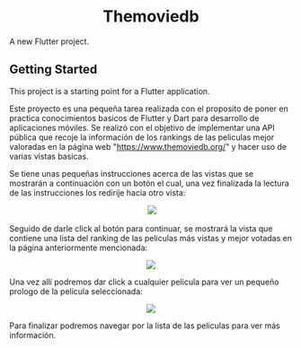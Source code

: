 <h1 align="center"> Themoviedb</h1>

A new Flutter project.

## Getting Started

This project is a starting point for a Flutter application.

Este proyecto es una pequeña tarea realizada con el proposito de poner en practica conocimientos basicos de Flutter y Dart para desarrollo de aplicaciones móviles. Se realizó con el objetivo de implementar una API pública que recoje la información de los rankings de las peliculas mejor valoradas en la página web "https://www.themoviedb.org/" y hacer uso de varias vistas basicas. 

Se tiene unas pequeñas instrucciones acerca de las vistas que se mostrarán a continuación con un botón el cual, una vez finalizada la lectura de las instrucciones los redirije hacia otro vista:
<p align="center"><img>
  <img src="https://user-images.githubusercontent.com/78039311/136108568-a030d24c-afda-4574-839c-4962441d6ecf.png">
</p>


Seguido de darle click al botón para continuar, se mostrará la vista que contiene una lista del ranking de las peliculas más vistas y mejor votadas en la página anteriormente mencionada:


<p align="center">
  <img src="https://user-images.githubusercontent.com/78039311/136108816-11f7ce95-1319-40eb-a339-1fc92a780c0d.png">
</p>


Una vez allí podremos dar click a cualquier pelicula para ver un pequeño prologo de la pelicula seleccionada:
<p align="center">
  <img src="https://user-images.githubusercontent.com/78039311/136108902-52ec2656-d632-409a-9277-d9791630f282.png">
</p>


Para finalizar podremos navegar por la lista de las peliculas para ver más información.
